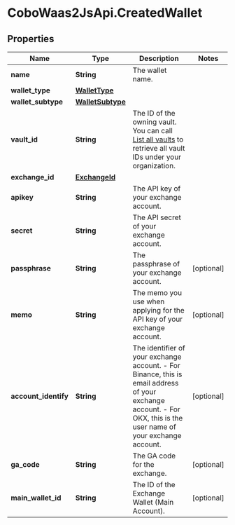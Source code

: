 # CoboWaas2JsApi.CreatedWallet

## Properties

Name | Type | Description | Notes
------------ | ------------- | ------------- | -------------
**name** | **String** | The wallet name. | 
**wallet_type** | [**WalletType**](WalletType.md) |  | 
**wallet_subtype** | [**WalletSubtype**](WalletSubtype.md) |  | 
**vault_id** | **String** | The ID of the owning vault. You can call [List all vaults](/v2/api-references/wallets--mpc-wallets/list-all-vaults) to retrieve all vault IDs under your organization. | 
**exchange_id** | [**ExchangeId**](ExchangeId.md) |  | 
**apikey** | **String** | The API key of your exchange account. | 
**secret** | **String** | The API secret of your exchange account. | 
**passphrase** | **String** | The passphrase of your exchange account. | [optional] 
**memo** | **String** | The memo you use when applying for the API key of your exchange account. | [optional] 
**account_identify** | **String** | The identifier of your exchange account. - For Binance, this is email address of your exchange account. - For OKX, this is the user name of your exchange account.  | [optional] 
**ga_code** | **String** | The GA code for the exchange. | [optional] 
**main_wallet_id** | **String** | The ID of the Exchange Wallet (Main Account). | [optional] 


